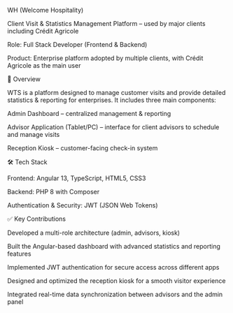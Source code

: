 WH (Welcome Hospitality)

Client Visit & Statistics Management Platform – used by major clients including Crédit Agricole

Role: Full Stack Developer (Frontend & Backend)

Product: Enterprise platform adopted by multiple clients, with Crédit Agricole as the main user

🎯 Overview

WTS is a platform designed to manage customer visits and provide detailed statistics & reporting for enterprises.
It includes three main components:

Admin Dashboard – centralized management & reporting

Advisor Application (Tablet/PC) – interface for client advisors to schedule and manage visits

Reception Kiosk – customer-facing check-in system

🛠️ Tech Stack

Frontend: Angular 13, TypeScript, HTML5, CSS3

Backend: PHP 8 with Composer

Authentication & Security: JWT (JSON Web Tokens)

✅ Key Contributions

Developed a multi-role architecture (admin, advisors, kiosk)

Built the Angular-based dashboard with advanced statistics and reporting features

Implemented JWT authentication for secure access across different apps

Designed and optimized the reception kiosk for a smooth visitor experience

Integrated real-time data synchronization between advisors and the admin panel
